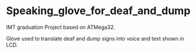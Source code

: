 # Speaking_glove_for_deaf_and_dump
IMT graduation Project based on ATMega32.

Glove used to translate deaf and dump signs into voice and text
shown in LCD.

